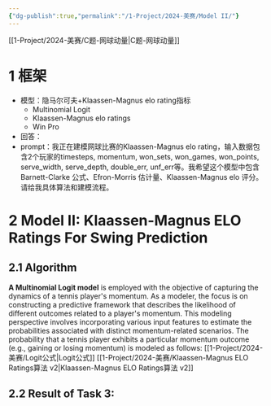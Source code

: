 ```yaml
---
{"dg-publish":true,"permalink":"/1-Project/2024-美赛/Model II/"}
---
```


[[1-Project/2024-美赛/C题-网球动量\|C题-网球动量]]
# 1 框架
- 模型：隐马尔可夫+Klaassen-Magnus elo rating指标
	- Multinomial Logit
	- Klaassen-Magnus elo ratings
	- Win Pro
- 回答：
- prompt：我正在建模网球比赛的Klaassen-Magnus elo rating，输入数据包含2个玩家的timesteps, momentum, won_sets, won_games, won_points, serve_width, serve_depth, double_err, unf_err等。我希望这个模型中包含Barnett-Clarke 公式、Efron-Morris 估计量、Klaassen-Magnus elo 评分。请给我具体算法和建模流程。
# 2 Model II: Klaassen-Magnus ELO Ratings For Swing Prediction
## 2.1 Algorithm
**A Multinomial Logit model** is employed with the objective of capturing the dynamics of a tennis player's momentum. As a modeler, the focus is on constructing a predictive framework that describes the likelihood of different outcomes related to a player's momentum. This modeling perspective involves incorporating various input features to estimate the probabilities associated with distinct momentum-related scenarios.
The probability that a tennis player exhibits a particular momentum outcome (e.g., gaining or losing momentum) is modeled as follows:
[[1-Project/2024-美赛/Logit公式\|Logit公式]]
[[1-Project/2024-美赛/Klaassen-Magnus ELO Ratings算法 v2\|Klaassen-Magnus ELO Ratings算法 v2]]
## 2.2 Result of Task 3: